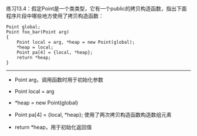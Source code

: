 练习13.4：假定Point是一个类类型，它有一个public的拷贝构造函数，指出下面程序片段中哪些地方使用了拷贝构造函数：

```
Point global;
Point foo_bar(Point arg)
{
	Point local = arg, *heap = new Point(global);
	*heap = local;
	Point pa[4] = {local, *heap};
	return *heap;
}
```

---

- Point arg，调用函数时用于初始化参数

- Point local = arg

- *heap = new Point(global)

- Point pa[4] = {local, *heap}; 使用了两次拷贝构造函数构造数组元素

- return *heap，用于初始化返回值
